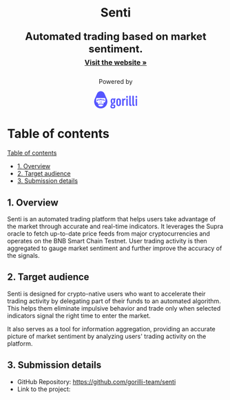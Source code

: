 <div id="readme-top" align="center">
  <div id="readme-top" align="center">
    <h1>Senti</h1>
  </div>

  <p align="center" style="font-size: 24px">
    <strong>Automated trading based on market sentiment.</strong>
    <br />
    <a href="" style="font-size: 16px"><strong>Visit the website »</strong></a>
    <br />
    <div>
    <div style="display: flex; flex-direction: row; justify-content: center; align-items: center">
    <p>
    <div>
    Powered by
    </p>
        <a href="https://www.gorilli.io/en">
            <img src="./docs/img/gorilli-logo-horizontal.png" alt="Gorilli Logo" width="100" height="40">
        </a>
        </div>
    </div>
  </p>
      </div>
</div>

# Table of contents

<!-- TOC -->
[Table of contents](#table-of-contents)
  - [1. Overview](#1-overview)
  - [2. Target audience](#2-target-audience)
  - [3. Submission details](#3-submission-details)


## 1. Overview

Senti is an automated trading platform that helps users take advantage of the market through accurate and real-time indicators. It leverages the Supra oracle to fetch up-to-date price feeds from major cryptocurrencies and operates on the BNB Smart Chain Testnet. User trading activity is then aggregated to gauge market sentiment and further improve the accuracy of the signals.

## 2. Target audience

Senti is designed for crypto-native users who want to accelerate their trading activity by delegating part of their funds to an automated algorithm. This helps them eliminate impulsive behavior and trade only when selected indicators signal the right time to enter the market.

It also serves as a tool for information aggregation, providing an accurate picture of market sentiment by analyzing users' trading activity on the platform.

## 3. Submission details

- GitHub Repository: https://github.com/gorilli-team/senti
- Link to the project: 